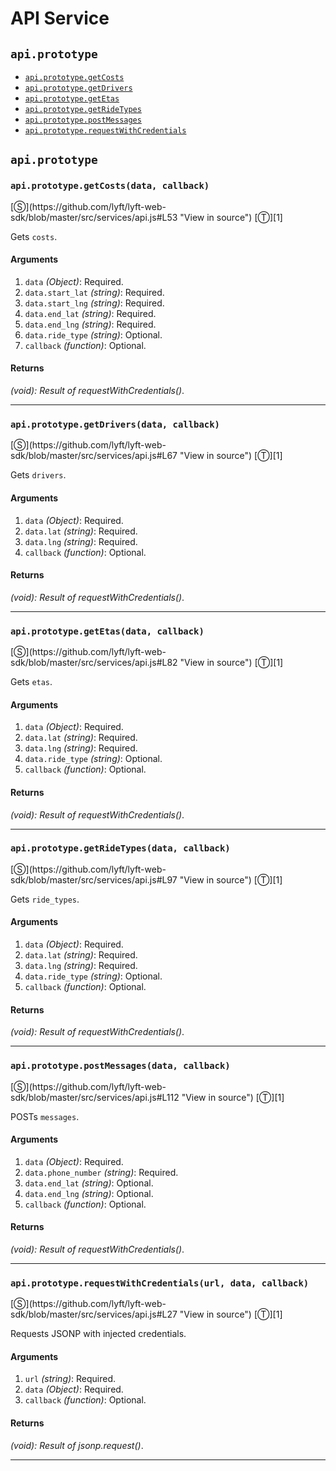 # API Service

<!-- div class="toc-container" -->

<!-- div -->

## `api.prototype`
* <a href="#apiprototypegetcostsdata-callback">`api.prototype.getCosts`</a>
* <a href="#apiprototypegetdriversdata-callback">`api.prototype.getDrivers`</a>
* <a href="#apiprototypegetetasdata-callback">`api.prototype.getEtas`</a>
* <a href="#apiprototypegetridetypesdata-callback">`api.prototype.getRideTypes`</a>
* <a href="#apiprototypepostmessagesdata-callback">`api.prototype.postMessages`</a>
* <a href="#apiprototyperequestwithcredentialsurl-data-callback">`api.prototype.requestWithCredentials`</a>

<!-- /div -->

<!-- /div -->

<!-- div class="doc-container" -->

<!-- div -->

## `api.prototype`

<!-- div -->

<h3 id="apiprototypegetcostsdata-callback"><code>api.prototype.getCosts(data, callback)</code></h3>
[&#x24C8;](https://github.com/lyft/lyft-web-sdk/blob/master/src/services/api.js#L53 "View in source") [&#x24C9;][1]

Gets `costs`.

#### Arguments
1. `data` *(Object)*: Required.
2. `data.start_lat` *(string)*: Required.
3. `data.start_lng` *(string)*: Required.
4. `data.end_lat` *(string)*: Required.
5. `data.end_lng` *(string)*: Required.
6. `data.ride_type` *(string)*: Optional.
7. `callback` *(function)*: Optional.

#### Returns
*(void): Result of requestWithCredentials()*.

---

<!-- /div -->

<!-- div -->

<h3 id="apiprototypegetdriversdata-callback"><code>api.prototype.getDrivers(data, callback)</code></h3>
[&#x24C8;](https://github.com/lyft/lyft-web-sdk/blob/master/src/services/api.js#L67 "View in source") [&#x24C9;][1]

Gets `drivers`.

#### Arguments
1. `data` *(Object)*: Required.
2. `data.lat` *(string)*: Required.
3. `data.lng` *(string)*: Required.
4. `callback` *(function)*: Optional.

#### Returns
*(void): Result of requestWithCredentials()*.

---

<!-- /div -->

<!-- div -->

<h3 id="apiprototypegetetasdata-callback"><code>api.prototype.getEtas(data, callback)</code></h3>
[&#x24C8;](https://github.com/lyft/lyft-web-sdk/blob/master/src/services/api.js#L82 "View in source") [&#x24C9;][1]

Gets `etas`.

#### Arguments
1. `data` *(Object)*: Required.
2. `data.lat` *(string)*: Required.
3. `data.lng` *(string)*: Required.
4. `data.ride_type` *(string)*: Optional.
5. `callback` *(function)*: Optional.

#### Returns
*(void): Result of requestWithCredentials()*.

---

<!-- /div -->

<!-- div -->

<h3 id="apiprototypegetridetypesdata-callback"><code>api.prototype.getRideTypes(data, callback)</code></h3>
[&#x24C8;](https://github.com/lyft/lyft-web-sdk/blob/master/src/services/api.js#L97 "View in source") [&#x24C9;][1]

Gets `ride_types`.

#### Arguments
1. `data` *(Object)*: Required.
2. `data.lat` *(string)*: Required.
3. `data.lng` *(string)*: Required.
4. `data.ride_type` *(string)*: Optional.
5. `callback` *(function)*: Optional.

#### Returns
*(void): Result of requestWithCredentials()*.

---

<!-- /div -->

<!-- div -->

<h3 id="apiprototypepostmessagesdata-callback"><code>api.prototype.postMessages(data, callback)</code></h3>
[&#x24C8;](https://github.com/lyft/lyft-web-sdk/blob/master/src/services/api.js#L112 "View in source") [&#x24C9;][1]

POSTs `messages`.

#### Arguments
1. `data` *(Object)*: Required.
2. `data.phone_number` *(string)*: Required.
3. `data.end_lat` *(string)*: Optional.
4. `data.end_lng` *(string)*: Optional.
5. `callback` *(function)*: Optional.

#### Returns
*(void): Result of requestWithCredentials()*.

---

<!-- /div -->

<!-- div -->

<h3 id="apiprototyperequestwithcredentialsurl-data-callback"><code>api.prototype.requestWithCredentials(url, data, callback)</code></h3>
[&#x24C8;](https://github.com/lyft/lyft-web-sdk/blob/master/src/services/api.js#L27 "View in source") [&#x24C9;][1]

Requests JSONP with injected credentials.

#### Arguments
1. `url` *(string)*: Required.
2. `data` *(Object)*: Required.
3. `callback` *(function)*: Optional.

#### Returns
*(void): Result of jsonp.request()*.

---

<!-- /div -->

<!-- /div -->

<!-- /div -->

 [1]: #api.prototype "Jump back to the TOC."
